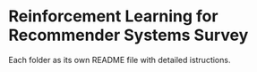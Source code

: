 # Reinforcement Learning for Recommender Systems Survey
Each folder as its own README file with detailed istructions.
